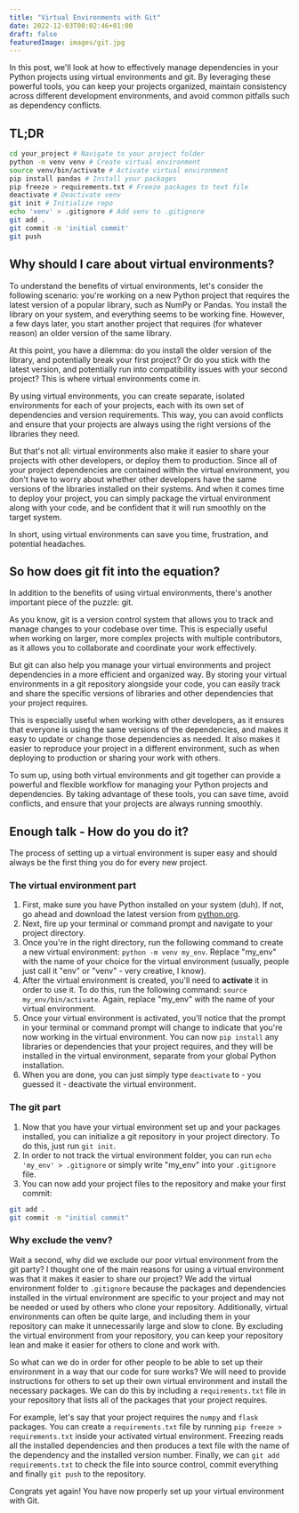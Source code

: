 ```yaml
---
title: "Virtual Environments with Git"
date: 2022-12-03T00:02:46+01:00
draft: false
featuredImage: images/git.jpg
---
```


In this post, we'll look at how to effectively manage dependencies in your Python projects using virtual environments and git. By leveraging these powerful tools, you can keep your projects organized, maintain consistency across different development environments, and avoid common pitfalls such as dependency conflicts.

## TL;DR
```bash
cd your_project # Navigate to your project folder
python -m venv venv # Create virtual environment
source venv/bin/activate # Activate virtual environment
pip install pandas # Install your packages
pip freeze > requirements.txt # Freeze packages to text file
deactivate # Deactivate venv
git init # Initialize repo
echo 'venv' > .gitignore # Add venv to .gitignore
git add .
git commit -m 'initial commit'
git push
```

## Why should I care about virtual environments?
To understand the benefits of virtual environments, let's consider the following scenario: you're working on a new Python project that requires the latest version of a popular library, such as NumPy or Pandas. You install the library on your system, and everything seems to be working fine. However, a few days later, you start another project that requires (for whatever reason) an older version of the same library.

At this point, you have a dilemma: do you install the older version of the library, and potentially break your first project? Or do you stick with the latest version, and potentially run into compatibility issues with your second project? This is where virtual environments come in.

By using virtual environments, you can create separate, isolated environments for each of your projects, each with its own set of dependencies and version requirements. This way, you can avoid conflicts and ensure that your projects are always using the right versions of the libraries they need.

But that's not all: virtual environments also make it easier to share your projects with other developers, or deploy them to production. Since all of your project dependencies are contained within the virtual environment, you don't have to worry about whether other developers have the same versions of the libraries installed on their systems. And when it comes time to deploy your project, you can simply package the virtual environment along with your code, and be confident that it will run smoothly on the target system.

In short, using virtual environments can save you time, frustration, and potential headaches.

## So how does git fit into the equation?
In addition to the benefits of using virtual environments, there's another important piece of the puzzle: git.

As you know, git is a version control system that allows you to track and manage changes to your codebase over time. This is especially useful when working on larger, more complex projects with multiple contributors, as it allows you to collaborate and coordinate your work effectively.

But git can also help you manage your virtual environments and project dependencies in a more efficient and organized way. By storing your virtual environments in a git repository alongside your code, you can easily track and share the specific versions of libraries and other dependencies that your project requires.

This is especially useful when working with other developers, as it ensures that everyone is using the same versions of the dependencies, and makes it easy to update or change those dependencies as needed. It also makes it easier to reproduce your project in a different environment, such as when deploying to production or sharing your work with others.

To sum up, using both virtual environments and git together can provide a powerful and flexible workflow for managing your Python projects and dependencies. By taking advantage of these tools, you can save time, avoid conflicts, and ensure that your projects are always running smoothly.

## Enough talk - How do you do it?
The process of setting up a virtual environment is super easy and should always be the first thing you do for every new project.

### The virtual environment part
1. First, make sure you have Python installed on your system (duh). If not, go ahead and download the latest version from [python.org](www.python.org).
2. Next, fire up your terminal or command prompt and navigate to your project directory.
3. Once you're in the right directory, run the following command to create a new virtual environment: `python -m venv my_env`. Replace "my_env" with the name of your choice for the virtual environment (usually, people just call it "env" or "venv" - very creative, I know).
4. After the virtual environment is created, you'll need to **activate** it in order to use it. To do this, run the following command: `source my_env/bin/activate`. Again, replace "my_env" with the name of your virtual environment.
5. Once your virtual environment is activated, you'll notice that the prompt in your terminal or command prompt will change to indicate that you're now working in the virtual environment. You can now `pip install` any libraries or dependencies that your project requires, and they will be installed in the virtual environment, separate from your global Python installation.
6. When you are done, you can just simply type `deactivate` to - you guessed it - deactivate the virtual environment.

### The git part
1. Now that you have your virtual environment set up and your packages installed, you can initialize a git repository in your project directory. To do this, just run `git init`.
2. In order to not track the virtual environment folder, you can run `echo 'my_env' > .gitignore` or simply write "my_env" into your `.gitignore` file.
3. You can now add your project files to the repository and make your first commit: 
```bash
git add .
git commit -m "initial commit"
```

### Why exclude the venv?
Wait a second, why did we exclude our poor virtual environment from the git party? I thought one of the main reasons for using a virtual environment was that it makes it easier to share our project?
We add the virtual environment folder to `.gitignore` because the packages and dependencies installed in the virtual environment are specific to your project and may not be needed or used by others who clone your repository.
Additionally, virtual environments can often be quite large, and including them in your repository can make it unnecessarily large and slow to clone. By excluding the virtual environment from your repository, you can keep your repository lean and make it easier for others to clone and work with.

So what can we do in order for other people to be able to set up their environment in a way that our code for sure works? We will need to provide instructions for others to set up their own virtual environment and install the necessary packages. We can do this by including a `requirements.txt` file in your repository that lists all of the packages that your project requires.

For example, let's say that your project requires the `numpy` and `flask` packages. You can create a `requirements.txt` file by running `pip freeze > requirements.txt` inside your activated virtual environment. Freezing reads all the installed dependencies and then produces a text file with the name of the dependency and the installed version number. Finally, we can `git add requirements.txt` to check the file into source control, commit everything and finally `git push` to the repository.

Congrats yet again! You have now properly set up your virtual environment with Git.